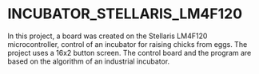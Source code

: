 # INCUBATOR_STELLARIS_LM4F120
In this project, a board was created on the Stellaris LM4F120 microcontroller, control of an incubator for raising chicks from eggs. The project uses a 16x2 button screen. The control board and the program are based on the algorithm of an industrial incubator.
